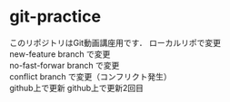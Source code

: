 # git-practice
このリポジトリはGit動画講座用です．
ローカルリポで変更  
new-feature branch で変更  
no-fast-forwar branch で変更  
conflict branch で変更（コンフリクト発生）  
github上で更新
github上で更新2回目

